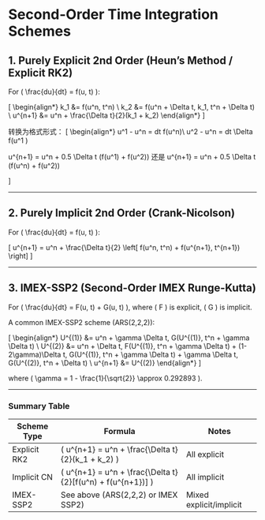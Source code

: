 # Second-Order Time Integration Schemes

## 1. Purely Explicit 2nd Order (Heun’s Method / Explicit RK2)

For \( \frac{du}{dt} = f(u, t) \):

\[
\begin{align*}
k_1 &= f(u^n, t^n) \\
k_2 &= f(u^n + \Delta t\, k_1, t^n + \Delta t) \\
u^{n+1} &= u^n + \frac{\Delta t}{2}(k_1 + k_2)
\end{align*}
\]

转换为格式形式：
\[
  \begin{align*}
  u^1 - u^n = dt f(u^n)\\
  u^2 - u^n = dt \Delta f(u^1 ) 

  u^{n+1} = u^n  + 0.5 \Delta t (f(u^1) + f(u^2))
  还是 
  u^{n+1} = u^n  + 0.5 \Delta t (f(u^n) + f(u^2))


]

---

## 2. Purely Implicit 2nd Order (Crank-Nicolson)

For \( \frac{du}{dt} = f(u, t) \):

\[
u^{n+1} = u^n + \frac{\Delta t}{2} \left[ f(u^n, t^n) + f(u^{n+1}, t^{n+1}) \right]
\]

---

## 3. IMEX-SSP2 (Second-Order IMEX Runge-Kutta)

For \( \frac{du}{dt} = F(u, t) + G(u, t) \), where \( F \) is explicit, \( G \) is implicit.

A common IMEX-SSP2 scheme (ARS(2,2,2)):

\[
\begin{align*}
U^{(1)} &= u^n + \gamma \Delta t\, G(U^{(1)}, t^n + \gamma \Delta t) \\
U^{(2)} &= u^n + \Delta t\, F(U^{(1)}, t^n + \gamma \Delta t) + (1-2\gamma)\Delta t\, G(U^{(1)}, t^n + \gamma \Delta t) + \gamma \Delta t\, G(U^{(2)}, t^n + \Delta t) \\
u^{n+1} &= U^{(2)}
\end{align*}
\]

where \( \gamma = 1 - \frac{1}{\sqrt{2}} \approx 0.292893 \).

---

### Summary Table

| Scheme Type      | Formula                                                                                  | Notes                |
|------------------|-----------------------------------------------------------------------------------------|----------------------|
| Explicit RK2     | \( u^{n+1} = u^n + \frac{\Delta t}{2}(k_1 + k_2) \)                                     | All explicit         |
| Implicit CN      | \( u^{n+1} = u^n + \frac{\Delta t}{2}[f(u^n) + f(u^{n+1})] \)                           | All implicit         |
| IMEX-SSP2        | See above (ARS(2,2,2) or IMEX SSP2)                                                     | Mixed explicit/implicit |
